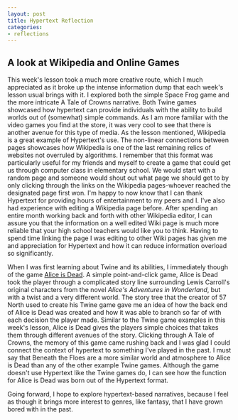 ```yaml
---
layout: post
title: Hypertext Reflection
categories:
- reflections
---
```


## A look at Wikipedia and Online Games

This week's lesson took a much more creative route, which I much appreciated as it broke up the intense information dump that each week's lesson usual brings with it. I explored both the simple Space Frog game and the more intricate A Tale of Crowns narrative. Both Twine games showcased how hypertext can provide individuals with the ability to build worlds out of (somewhat) simple commands. As I am more familiar with the video games you find at the store, it was very cool to see that there is another avenue for this type of media. As the lesson mentioned, Wikipedia is a great example of Hypertext's use. The non-linear connections between pages showcases how Wikipedia is one of the last remaining relics of websites not overruled by algorithms. I remember that this format was particularly useful for my friends and myself to create a game that could get us through computer class in elementary school. We would start with a random page and someone would shout out what page we should get to by only clicking through the links on the Wikipedia pages-whoever reached the designated page first won. I'm happy to now know that I can thank Hypertext for providing hours of entertainment to my peers and I. I've also had experience with editing a Wikipedia page before. After spending an entire month working back and forth with other Wikipedia editor, I can assure you that the information on a well edited Wiki page is much more reliable that your high school teachers would like you to think. Having to spend time linking the page I was editing to other Wiki pages has given me and appreciation for Hypertext and how it can reduce information overload so significantly.

When I was first learning about Twine and its abilities, I immediately though of the game [Alice is Dead](https://www.newgrounds.com/portal/view/511552). A simple point-and-click game, Alice is Dead took the player through a complicated story line surrounding Lewis Carroll's original characters from the novel *Alice's Adventures in Wonderland*, but with a twist and a very different world. The story tree that the creator of 57 North used to create his Twine game gave me an idea of how the back end of Alice is Dead was created and how it was able to branch so far of with each decision the player made. Similar to the Twine game examples in this week's lesson, Alice is Dead gives the players simple choices that takes them through different avenues of the story. Clicking through A Tale of Crowns, the memory of this game came rushing back and I was glad I could connect the context of hypertext to something I've played in the past. I must say that Beneath the Floes are a more similar world and atmosphere to Alice is Dead than any of the other example Twine games. Although the game doesn't use Hypertext like the Twine games do, I can see how the function for Alice is Dead was born out of the Hypertext format. 

Going forward, I hope to explore hypertext-based narratives, because I feel as though it brings more interest to genres, like fantasy, that I have grown bored with in the past.
 
